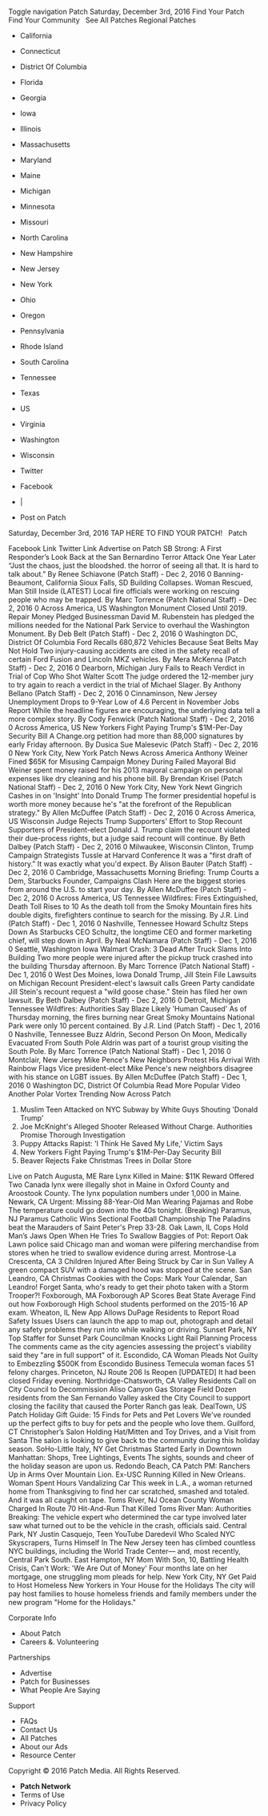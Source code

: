 Toggle navigation Patch Saturday, December 3rd, 2016 Find Your Patch Find Your Community   See All Patches Regional Patches

*   California
*   Connecticut
*   District Of Columbia
*   Florida
*   Georgia
*   Iowa
*   Illinois
*   Massachusetts
*   Maryland
*   Maine
*   Michigan
*   Minnesota
*   Missouri
*   North Carolina
*   New Hampshire
*   New Jersey
*   New York
*   Ohio
*   Oregon
*   Pennsylvania
*   Rhode Island
*   South Carolina
*   Tennessee
*   Texas
*   US
*   Virginia
*   Washington
*   Wisconsin

*   Twitter
*   Facebook
*   |
*   Post on Patch

Saturday, December 3rd, 2016 TAP HERE TO FIND YOUR PATCH!   Patch

Facebook Link Twitter Link Advertise on Patch SB Strong: A First Responder’s Look Back at the San Bernardino Terror Attack One Year Later “Just the chaos, just the bloodshed. the horror of seeing all that. It is hard to talk about.” By Renee Schiavone (Patch Staff) - Dec 2, 2016 0 Banning-Beaumont, California Sioux Falls, SD Building Collapses. Woman Rescued, Man Still Inside (LATEST) Local fire officials were working on rescuing people who may be trapped. By Marc Torrence (Patch National Staff) - Dec 2, 2016 0 Across America, US Washington Monument Closed Until 2019. Repair Money Pledged Businessman David M. Rubenstein has pledged the millions needed for the National Park Service to overhaul the Washington Monument. By Deb Belt (Patch Staff) - Dec 2, 2016 0 Washington DC, District Of Columbia Ford Recalls 680,872 Vehicles Because Seat Belts May Not Hold Two injury-causing accidents are cited in the safety recall of certain Ford Fusion and Lincoln MKZ vehicles. By Mera McKenna (Patch Staff) - Dec 2, 2016 0 Dearborn, Michigan Jury Fails to Reach Verdict in Trial of Cop Who Shot Walter Scott The judge ordered the 12-member jury to try again to reach a verdict in the trial of Michael Slager. By Anthony Bellano (Patch Staff) - Dec 2, 2016 0 Cinnaminson, New Jersey Unemployment Drops to 9-Year Low of 4.6 Percent in November Jobs Report While the headline figures are encouraging, the underlying data tell a more complex story. By Cody Fenwick (Patch National Staff) - Dec 2, 2016 0 Across America, US New Yorkers Fight Paying Trump's $1M-Per-Day Security Bill A Change.org petition had more than 88,000 signatures by early Friday afternoon. By Dusica Sue Malesevic (Patch Staff) - Dec 2, 2016 0 New York City, New York Patch News Across America Anthony Weiner Fined $65K for Misusing Campaign Money During Failed Mayoral Bid Weiner spent money raised for his 2013 mayoral campaign on personal expenses like dry cleaning and his phone bill. By Brendan Krisel (Patch National Staff) - Dec 2, 2016 0 New York City, New York Newt Gingrich Cashes in on 'Insight' Into Donald Trump The former presidential hopeful is worth more money because he's "at the forefront of the Republican strategy." By Allen McDuffee (Patch Staff) - Dec 2, 2016 0 Across America, US Wisconsin Judge Rejects Trump Supporters' Effort to Stop Recount Supporters of President-elect Donald J. Trump claim the recount violated their due-process rights, but a judge said recount will continue. By Beth Dalbey (Patch Staff) - Dec 2, 2016 0 Milwaukee, Wisconsin Clinton, Trump Campaign Strategists Tussle at Harvard Conference It was a "first draft of history." It was exactly what you'd expect. By Alison Bauter (Patch Staff) - Dec 2, 2016 0 Cambridge, Massachusetts Morning Briefing: Trump Courts a Dem, Starbucks Founder, Campaigns Clash Here are the biggest stories from around the U.S. to start your day. By Allen McDuffee (Patch Staff) - Dec 2, 2016 0 Across America, US Tennessee Wildfires: Fires Extinguished, Death Toll Rises to 10 As the death toll from the Smoky Mountain fires hits double digits, firefighters continue to search for the missing. By J.R. Lind (Patch Staff) - Dec 1, 2016 0 Nashville, Tennessee Howard Schultz Steps Down As Starbucks CEO Schultz, the longtime CEO and former marketing chief, will step down in April. By Neal McNamara (Patch Staff) - Dec 1, 2016 0 Seattle, Washington Iowa Walmart Crash: 3 Dead After Truck Slams Into Building Two more people were injured after the pickup truck crashed into the building Thursday afternoon. By Marc Torrence (Patch National Staff) - Dec 1, 2016 0 West Des Moines, Iowa Donald Trump, Jill Stein File Lawsuits on Michigan Recount President-elect's lawsuit calls Green Party candidate Jill Stein's recount request a "wild goose chase." Stein has filed her own lawsuit. By Beth Dalbey (Patch Staff) - Dec 2, 2016 0 Detroit, Michigan Tennessee Wildfires: Authorities Say Blaze Likely 'Human Caused' As of Thursday morning, the fires burning near Great Smoky Mountains National Park were only 10 percent contained. By J.R. Lind (Patch Staff) - Dec 1, 2016 0 Nashville, Tennessee Buzz Aldrin, Second Person On Moon, Medically Evacuated From South Pole Aldrin was part of a tourist group visiting the South Pole. By Marc Torrence (Patch National Staff) - Dec 1, 2016 0 Montclair, New Jersey Mike Pence's New Neighbors Protest His Arrival With Rainbow Flags Vice president-elect Mike Pence's new neighbors disagree with his stance on LGBT issues. By Allen McDuffee (Patch Staff) - Dec 1, 2016 0 Washington DC, District Of Columbia Read More Popular Video Another Polar Vortex Trending Now Across Patch

1.  Muslim Teen Attacked on NYC Subway by White Guys Shouting 'Donald Trump'
2.  Joe McKnight's Alleged Shooter Released Without Charge. Authorities Promise Thorough Investigation
3.  Puppy Attacks Rapist: 'I Think He Saved My Life,' Victim Says
4.  New Yorkers Fight Paying Trump's $1M-Per-Day Security Bill
5.  Beaver Rejects Fake Christmas Trees in Dollar Store

Live on Patch Augusta, ME Rare Lynx Killed in Maine: $11K Reward Offered Two Canada lynx were illegally shot in Maine in Oxford County and Aroostook County. The lynx population numbers under 1,000 in Maine. Newark, CA Urgent: Missing 88-Year-Old Man Wearing Pajamas and Robe The temperature could go down into the 40s tonight. (Breaking) Paramus, NJ Paramus Catholic Wins Sectional Football Championship The Paladins beat the Marauders of Saint Peter's Prep 33-28. Oak Lawn, IL Cops Hold Man’s Jaws Open When He Tries To Swallow Baggies of Pot: Report Oak Lawn police said Chicago man and woman were pilfering merchandise from stores when he tried to swallow evidence during arrest. Montrose-La Crescenta, CA 3 Children Injured After Being Struck by Car in Sun Valley A green compact SUV with a damaged hood was stopped at the scene. San Leandro, CA Christmas Cookies with the Cops: Mark Your Calendar, San Leandro! Forget Santa, who's ready to get their photo taken with a Storm Trooper?! Foxborough, MA Foxborough AP Scores Beat State Average Find out how Foxborough High School students performed on the 2015-16 AP exam. Wheaton, IL New App Allows DuPage Residents to Report Road Safety Issues Users can launch the app to map out, photograph and detail any safety problems they run into while walking or driving. Sunset Park, NY Top Staffer for Sunset Park Councilman Knocks Light Rail Planning Process The comments came as the city agencies assessing the project's viability said they "are in full support" of it. Escondido, CA Woman Pleads Not Guilty to Embezzling $500K from Escondido Business Temecula woman faces 51 felony charges. Princeton, NJ Route 206 Is Reopen \[UPDATED\] It had been closed Friday evening. Northridge-Chatsworth, CA Valley Residents Call on City Council to Decommission Aliso Canyon Gas Storage Field Dozen residents from the San Fernando Valley asked the City Council to support closing the facility that caused the Porter Ranch gas leak. DealTown, US Patch Holiday Gift Guide: 15 Finds for Pets and Pet Lovers We've rounded up the perfect gifts to buy for pets and the people who love them. Guilford, CT Christopher’s Salon Holding Hat/Mitten and Toy Drives, and a Visit from Santa The salon is looking to give back to the community during this holiday season. SoHo-Little Italy, NY Get Christmas Started Early in Downtown Manhattan: Shops, Tree Lightings, Events The sights, sounds and cheer of the holiday season are upon us. Redondo Beach, CA Patch PM: Ranchers Up in Arms Over Mountain Lion. Ex-USC Running Killed in New Orleans. Woman Spent Hours Vandalizing Car This week in L.A., a woman returned home from Thanksgiving to find her car scratched, smashed and totaled. And it was all caught on tape. Toms River, NJ Ocean County Woman Charged In Route 70 Hit-And-Run That Killed Toms River Man: Authorities Breaking: The vehicle expert who determined the car type involved later saw what turned out to be the vehicle in the crash, officials said. Central Park, NY Justin Casquejo, Teen YouTube Daredevil Who Scaled NYC Skyscrapers, Turns Himself In The New Jersey teen has climbed countless NYC buildings, including the World Trade Center— and, most recently, Central Park South. East Hampton, NY Mom With Son, 10, Battling Health Crisis, Can't Work: 'We Are Out of Money' Four months late on her mortgage, one struggling mom pleads for help. New York City, NY Get Paid to Host Homeless New Yorkers in Your House for the Holidays The city will pay host families to house homeless friends and family members under the new program "Home for the Holidays."

Corporate Info

*   About Patch
*   Careers &. Volunteering

Partnerships

*   Advertise
*   Patch for Businesses
*   What People Are Saying

Support

*   FAQs
*   Contact Us
*   All Patches
*   About our Ads
*   Resource Center

Copyright © 2016 Patch Media. All Rights Reserved.

*   **Patch Network**
*   Terms of Use
*   Privacy Policy